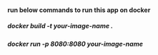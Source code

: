 #### run below commands to run this app on docker
##### docker build -t your-image-name .
##### docker run -p 8080:8080 your-image-name
